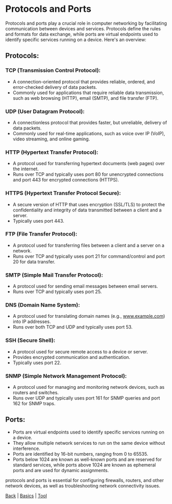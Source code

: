 # Protocols and Ports 

Protocols and ports play a crucial role in computer networking by facilitating communication between devices and services. Protocols define the rules and formats for data exchange, while ports are virtual endpoints used to identify specific services running on a device. Here's an overview:

## Protocols:

### TCP (Transmission Control Protocol):
- A connection-oriented protocol that provides reliable, ordered, and error-checked delivery of data packets.
- Commonly used for applications that require reliable data transmission, such as web browsing (HTTP), email (SMTP), and file transfer (FTP).

### UDP (User Datagram Protocol):
- A connectionless protocol that provides faster, but unreliable, delivery of data packets.
- Commonly used for real-time applications, such as voice over IP (VoIP), video streaming, and online gaming.

### HTTP (Hypertext Transfer Protocol):
- A protocol used for transferring hypertext documents (web pages) over the internet.
- Runs over TCP and typically uses port 80 for unencrypted connections and port 443 for encrypted connections (HTTPS).

### HTTPS (Hypertext Transfer Protocol Secure):
- A secure version of HTTP that uses encryption (SSL/TLS) to protect the confidentiality and integrity of data transmitted between a client and a server.
- Typically uses port 443.

### FTP (File Transfer Protocol):
- A protocol used for transferring files between a client and a server on a network.
- Runs over TCP and typically uses port 21 for command/control and port 20 for data transfer.

### SMTP (Simple Mail Transfer Protocol):
- A protocol used for sending email messages between email servers.
- Runs over TCP and typically uses port 25.

### DNS (Domain Name System):
- A protocol used for translating domain names (e.g., www.example.com) into IP addresses.
- Runs over both TCP and UDP and typically uses port 53.

### SSH (Secure Shell):
- A protocol used for secure remote access to a device or server.
- Provides encrypted communication and authentication.
- Typically uses port 22.

### SNMP (Simple Network Management Protocol):
- A protocol used for managing and monitoring network devices, such as routers and switches.
- Runs over UDP and typically uses port 161 for SNMP queries and port 162 for SNMP traps.

## Ports:

- Ports are virtual endpoints used to identify specific services running on a device.
- They allow multiple network services to run on the same device without interference.
- Ports are identified by 16-bit numbers, ranging from 0 to 65535.
- Ports below 1024 are known as well-known ports and are reserved for standard services, while ports above 1024 are known as ephemeral ports and are used for dynamic assignments.

protocols and ports is essential for configuring firewalls, routers, and other network devices, as well as troubleshooting network connectivity issues.

[Back](../networking.md) | [Basics](../basic_concepts/basic_concepts.md) | [Tool](../tools/tools.md)